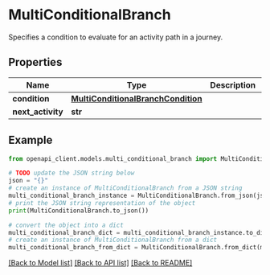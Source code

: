 # MultiConditionalBranch

Specifies a condition to evaluate for an activity path in a journey.

## Properties

Name | Type | Description | Notes
------------ | ------------- | ------------- | -------------
**condition** | [**MultiConditionalBranchCondition**](MultiConditionalBranchCondition.md) |  | [optional] 
**next_activity** | **str** |  | [optional] 

## Example

```python
from openapi_client.models.multi_conditional_branch import MultiConditionalBranch

# TODO update the JSON string below
json = "{}"
# create an instance of MultiConditionalBranch from a JSON string
multi_conditional_branch_instance = MultiConditionalBranch.from_json(json)
# print the JSON string representation of the object
print(MultiConditionalBranch.to_json())

# convert the object into a dict
multi_conditional_branch_dict = multi_conditional_branch_instance.to_dict()
# create an instance of MultiConditionalBranch from a dict
multi_conditional_branch_from_dict = MultiConditionalBranch.from_dict(multi_conditional_branch_dict)
```
[[Back to Model list]](../README.md#documentation-for-models) [[Back to API list]](../README.md#documentation-for-api-endpoints) [[Back to README]](../README.md)


